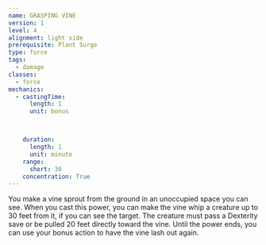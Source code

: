 ```yaml
---
name: GRASPING VINE
version: 1
level: 4
alignment: light side
prerequisite: Plant Surge
type: force
tags:
  - damage
classes:
  - force
mechanics:
  - castingTime:
      length: 1
      unit: bonus



    duration:
      length: 1
      unit: minute
    range:
      short: 30
    concentration: True
---
```

You make a vine sprout from the ground in an
unoccupied space you can see. When you cast this
power, you can make the vine whip a creature up to 30
feet from it, if you can see the target. The creature
must pass a Dexterity save or be pulled 20 feet directly
toward the vine.
Until the power ends, you can use your bonus action
to have the vine lash out again.

    